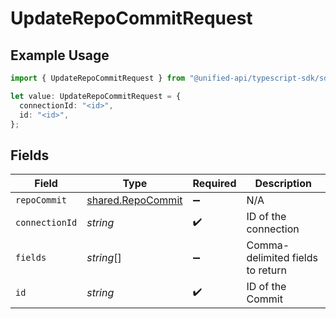 # UpdateRepoCommitRequest

## Example Usage

```typescript
import { UpdateRepoCommitRequest } from "@unified-api/typescript-sdk/sdk/models/operations";

let value: UpdateRepoCommitRequest = {
  connectionId: "<id>",
  id: "<id>",
};
```

## Fields

| Field                                                         | Type                                                          | Required                                                      | Description                                                   |
| ------------------------------------------------------------- | ------------------------------------------------------------- | ------------------------------------------------------------- | ------------------------------------------------------------- |
| `repoCommit`                                                  | [shared.RepoCommit](../../../sdk/models/shared/repocommit.md) | :heavy_minus_sign:                                            | N/A                                                           |
| `connectionId`                                                | *string*                                                      | :heavy_check_mark:                                            | ID of the connection                                          |
| `fields`                                                      | *string*[]                                                    | :heavy_minus_sign:                                            | Comma-delimited fields to return                              |
| `id`                                                          | *string*                                                      | :heavy_check_mark:                                            | ID of the Commit                                              |